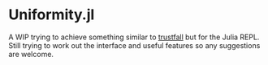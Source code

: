 # Uniformity.jl
A WIP trying to achieve something similar to [trustfall](https://github.com/obi1kenobi/trustfall)
but for the Julia REPL. Still trying to work out the interface and useful
features so any suggestions are welcome.
